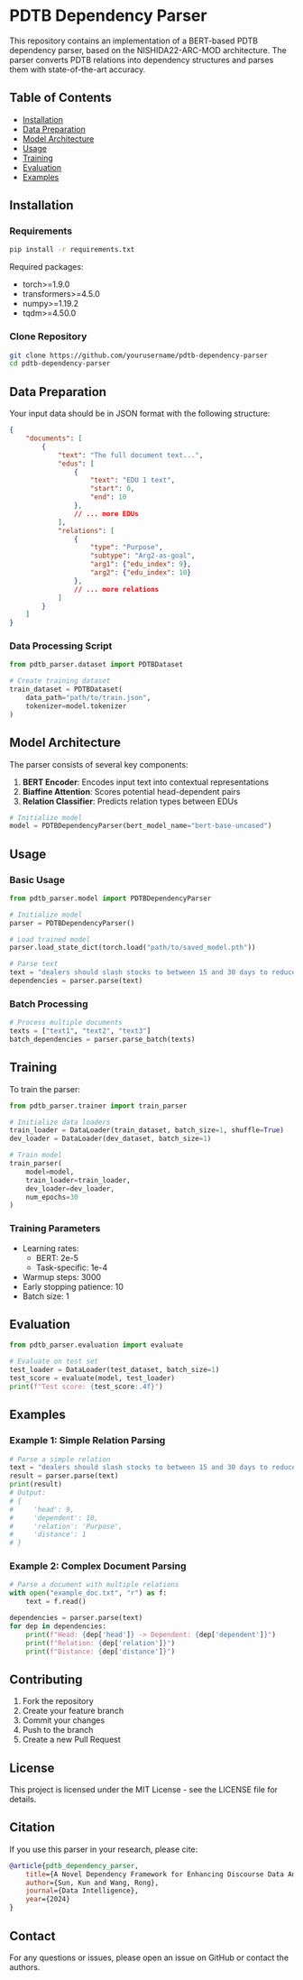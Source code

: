 # PDTB Dependency Parser

This repository contains an implementation of a BERT-based PDTB dependency parser, based on the NISHIDA22-ARC-MOD architecture. The parser converts PDTB relations into dependency structures and parses them with state-of-the-art accuracy.

## Table of Contents

- [Installation](#installation)
- [Data Preparation](#data-preparation)
- [Model Architecture](#model-architecture)
- [Usage](#usage)
- [Training](#training)
- [Evaluation](#evaluation)
- [Examples](#examples)

## Installation

### Requirements

```bash
pip install -r requirements.txt
```

Required packages:
- torch>=1.9.0
- transformers>=4.5.0
- numpy>=1.19.2
- tqdm>=4.50.0

### Clone Repository

```bash
git clone https://github.com/yourusername/pdtb-dependency-parser
cd pdtb-dependency-parser
```

## Data Preparation

Your input data should be in JSON format with the following structure:

```json
{
    "documents": [
        {
            "text": "The full document text...",
            "edus": [
                {
                    "text": "EDU 1 text",
                    "start": 0,
                    "end": 10
                },
                // ... more EDUs
            ],
            "relations": [
                {
                    "type": "Purpose",
                    "subtype": "Arg2-as-goal",
                    "arg1": {"edu_index": 9},
                    "arg2": {"edu_index": 10}
                },
                // ... more relations
            ]
        }
    ]
}
```

### Data Processing Script

```python
from pdtb_parser.dataset import PDTBDataset

# Create training dataset
train_dataset = PDTBDataset(
    data_path="path/to/train.json",
    tokenizer=model.tokenizer
)
```

## Model Architecture

The parser consists of several key components:

1. **BERT Encoder**: Encodes input text into contextual representations
2. **Biaffine Attention**: Scores potential head-dependent pairs
3. **Relation Classifier**: Predicts relation types between EDUs

```python
# Initialize model
model = PDTBDependencyParser(bert_model_name="bert-base-uncased")
```

## Usage

### Basic Usage

```python
from pdtb_parser.model import PDTBDependencyParser

# Initialize model
parser = PDTBDependencyParser()

# Load trained model
parser.load_state_dict(torch.load("path/to/saved_model.pth"))

# Parse text
text = "dealers should slash stocks to between 15 and 30 days to reduce the costs of financing inventory"
dependencies = parser.parse(text)
```

### Batch Processing

```python
# Process multiple documents
texts = ["text1", "text2", "text3"]
batch_dependencies = parser.parse_batch(texts)
```

## Training

To train the parser:

```python
from pdtb_parser.trainer import train_parser

# Initialize data loaders
train_loader = DataLoader(train_dataset, batch_size=1, shuffle=True)
dev_loader = DataLoader(dev_dataset, batch_size=1)

# Train model
train_parser(
    model=model,
    train_loader=train_loader,
    dev_loader=dev_loader,
    num_epochs=30
)
```

### Training Parameters

- Learning rates:
  - BERT: 2e-5
  - Task-specific: 1e-4
- Warmup steps: 3000
- Early stopping patience: 10
- Batch size: 1

## Evaluation

```python
from pdtb_parser.evaluation import evaluate

# Evaluate on test set
test_loader = DataLoader(test_dataset, batch_size=1)
test_score = evaluate(model, test_loader)
print(f"Test score: {test_score:.4f}")
```

## Examples

### Example 1: Simple Relation Parsing

```python
# Parse a simple relation
text = "dealers should slash stocks to between 15 and 30 days to reduce the costs of financing inventory"
result = parser.parse(text)
print(result)
# Output:
# {
#     'head': 9,
#     'dependent': 10,
#     'relation': 'Purpose',
#     'distance': 1
# }
```

### Example 2: Complex Document Parsing

```python
# Parse a document with multiple relations
with open("example_doc.txt", "r") as f:
    text = f.read()

dependencies = parser.parse(text)
for dep in dependencies:
    print(f"Head: {dep['head']} -> Dependent: {dep['dependent']}")
    print(f"Relation: {dep['relation']}")
    print(f"Distance: {dep['distance']}")
```

## Contributing

1. Fork the repository
2. Create your feature branch
3. Commit your changes
4. Push to the branch
5. Create a new Pull Request

## License

This project is licensed under the MIT License - see the LICENSE file for details.

## Citation

If you use this parser in your research, please cite:

```bibtex
@article{pdtb_dependency_parser,
    title={A Novel Dependency Framework for Enhancing Discourse Data Analysis},
    author={Sun, Kun and Wang, Rong},
    journal={Data Intelligence},
    year={2024}
}
```

## Contact

For any questions or issues, please open an issue on GitHub or contact the authors.
